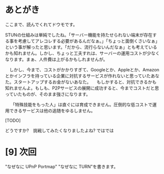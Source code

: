 # あとがき


ここまで、読んでくれてドウモです。

STUNの仕組みは単純でしたね。「サーバー機能を持たせられない端末が存在する事を考慮してアレコレする必要があるんだなぁ。」「ちょっと面倒くさいなぁ」という事が解ったと思います。「だから、流行らないんだなぁ」とも考えているかも知れません。しかし、ちょっと工夫すれは、サーバーの運用コストが少なくなります。まぁ、人件費は上がるかもしれませんが。



　しかし、今まで、コストがかかりすぎて、Googleとか、Appleとか、Amazonとかインフラを持っている企業に対抗するサービスが作れないと思っていたあなた。スタートアップするお金がないあなた。
　もしかすると、対抗できるかも知れませんよ。もしも、P2Pサービスの展開に成功すると、今までコストだと思っていたものが、そのまま強さになります。
 
　
「特殊技能をもった人」は直ぐには育成できません。圧倒的な低コストで運用できるサービスは他の追随をゆるしません。

[TODO]

どうですか?　挑戦してみたくなりましたよね?
ではでは



# [9] 次回

"なぜなに UPnP Portmap" "なぜなに TURN"を書きます。

